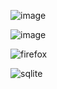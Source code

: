 ![image](https://github.com/user-attachments/assets/996e0c6e-5253-43e1-9361-294333a8f4f5)


![image](https://github.com/user-attachments/assets/41871251-defd-4262-a00a-1b0ca31f8a20)


![firefox](https://github.com/user-attachments/assets/134b133c-5b19-4c8b-8cfe-0b8ed87188d4)


![sqlite](https://github.com/user-attachments/assets/4002f85f-e51c-4e8d-90af-1bb059fb3a7f)


